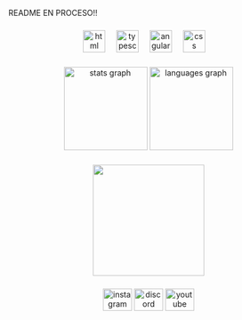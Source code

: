 <p align="left">README EN PROCESO!!</p>

###

<div align="center">
  <img src="https://cdn.jsdelivr.net/gh/devicons/devicon/icons/html5/html5-original.svg" height="40" alt="html logo"  />
  <img width="12" />
  <img src="https://cdn.jsdelivr.net/gh/devicons/devicon/icons/typescript/typescript-original.svg" height="40" alt="typescript logo"  />
  <img width="12" />
  <img src="https://cdn.jsdelivr.net/gh/devicons/devicon/icons/angular/angular-original.svg" height="40" alt="angular logo"  />
   <img width="12" />
  <img src="https://cdn.jsdelivr.net/gh/devicons/devicon/icons/css3/css3-original.svg" height="40" alt="css logo"  />
  <img width="12" />
</div>

###

<div align="center">
  <img src="https://github-readme-stats.vercel.app/api?username=notnohora&hide_title=false&hide_rank=false&show_icons=true&include_all_commits=true&count_private=true&disable_animations=false&theme=buefy&locale=en&hide_border=false&order=1" height="150" alt="stats graph"  />
  <img src="https://github-readme-stats.vercel.app/api/top-langs?username=notnohora&locale=en&hide_title=false&layout=compact&card_width=320&langs_count=5&theme=buefy&hide_border=false&order=2" height="150" alt="languages graph"  />
</div>

###
<!--
<img src="https://raw.githubusercontent.com/notnohora/notnohora/output/snake.svg" alt="Snake animation" />
-->
###
<div align="center">
  <img height="200" src="https://i.pinimg.com/originals/26/81/c2/2681c21bbad82e949154ef98c72a1339.gif"  />
</div>

<!--
<div align="left">
  <img height="200" src="https://i.imgflip.com/65efzo.gif"  />
</div>
-->


###

<div align="center">
  <img src="https://raw.githubusercontent.com/maurodesouza/profile-readme-generator/master/src/assets/icons/social/instagram/default.svg" width="52" height="40" alt="instagram logo"  />
  <img src="https://raw.githubusercontent.com/maurodesouza/profile-readme-generator/master/src/assets/icons/social/discord/default.svg" width="52" height="40" alt="discord logo"  />
  <img src="https://raw.githubusercontent.com/maurodesouza/profile-readme-generator/master/src/assets/icons/social/youtube/default.svg" width="52" height="40" alt="youtube logo"  />
</div>

###
